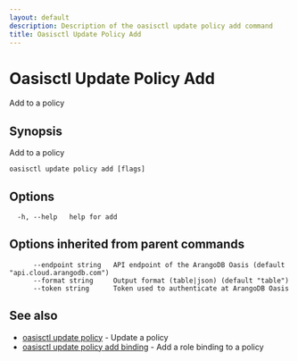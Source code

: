 ```yaml
---
layout: default
description: Description of the oasisctl update policy add command
title: Oasisctl Update Policy Add
---
```

# Oasisctl Update Policy Add

Add to a policy

## Synopsis

Add to a policy

```
oasisctl update policy add [flags]
```

## Options

```
  -h, --help   help for add
```

## Options inherited from parent commands

```
      --endpoint string   API endpoint of the ArangoDB Oasis (default "api.cloud.arangodb.com")
      --format string     Output format (table|json) (default "table")
      --token string      Token used to authenticate at ArangoDB Oasis
```

## See also

* [oasisctl update policy](oasisctl-update-policy.html)	 - Update a policy
* [oasisctl update policy add binding](oasisctl-update-policy-add-binding.html)	 - Add a role binding to a policy

